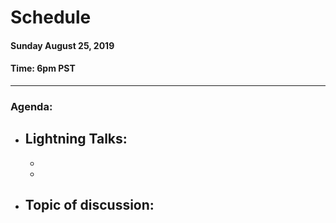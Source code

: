 # Schedule

#### Sunday August 25, 2019
#### **Time:** 6pm PST

-------------------------------------------


### **Agenda:**

 - **Lightning Talks:**
   -
   -
   -

 - **Topic of discussion:**
   -
